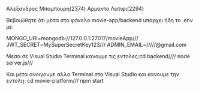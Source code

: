 Αλεξανδρος Μπαμπουρη(2374)
Αρμαντο Λατιφι(2294)


Βεβαιώθητε ότι μέσα στο φάκελο movie-app/backend υπάρχει ήδη το .env με:



MONGO_URI=mongodb://127.0.0.1:27017/movieApp///
JWT_SECRET=MySuperSecretKey123///
ADMIN_EMAIL=/////@gmail.com



Μεσα σε Visual Studio Terminal κανουμε τις εντολες:cd backend////
                                                  node server.js///

Και μετα ανοιγουμε αλλο Terminal στο Visual Studio και κανουμε την εντολη: cd movie-platform///
                                                                          npm start
